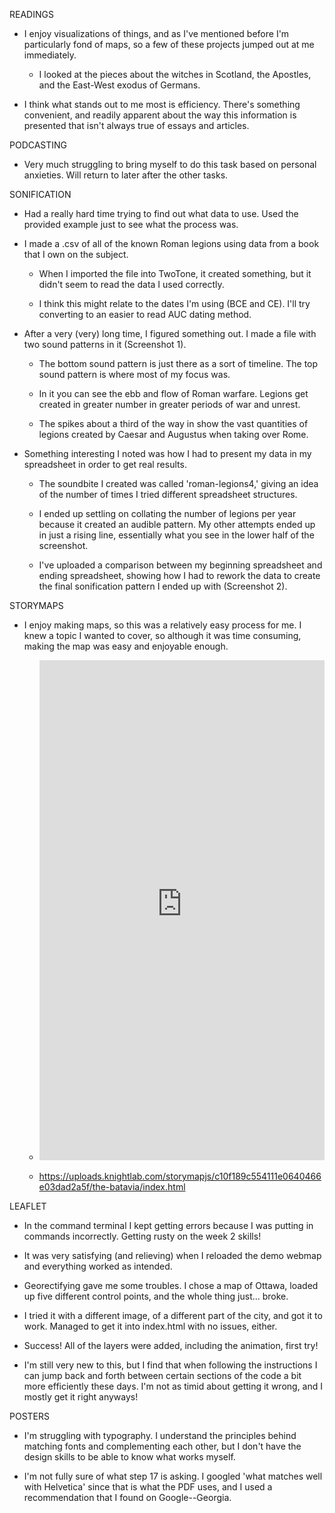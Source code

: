 READINGS

* I enjoy visualizations of things, and as I've mentioned before I'm particularly fond of maps, so a few of these projects jumped out at me immediately.

  * I looked at the pieces about the witches in Scotland, the Apostles, and the East-West exodus of Germans.
  
* I think what stands out to me most is efficiency. There's something convenient, and readily apparent about the way this information is presented that isn't always true of essays and articles.

PODCASTING

* Very much struggling to bring myself to do this task based on personal anxieties. Will return to later after the other tasks.

SONIFICATION

* Had a really hard time trying to find out what data to use. Used the provided example just to see what the process was.

* I made a .csv of all of the known Roman legions using data from a book that I own on the subject.

  * When I imported the file into TwoTone, it created something, but it didn't seem to read the data I used correctly.
  
  * I think this might relate to the dates I'm using (BCE and CE). I'll try converting to an easier to read AUC dating method.

* After a very (very) long time, I figured something out. I made a file with two sound patterns in it (Screenshot 1).

  * The bottom sound pattern is just there as a sort of timeline. The top sound pattern is where most of my focus was.
 
  * In it you can see the ebb and flow of Roman warfare. Legions get created in greater number in greater periods of war and unrest.
 
  * The spikes about a third of the way in show the vast quantities of legions created by Caesar and Augustus when taking over Rome.

* Something interesting I noted was how I had to present my data in my spreadsheet in order to get real results.

  * The soundbite I created was called 'roman-legions4,' giving an idea of the number of times I tried different spreadsheet structures.
  
  * I ended up settling on collating the number of legions per year because it created an audible pattern. My other attempts ended up in just a rising line, essentially what you see in the lower half of the screenshot.
  
  * I've uploaded a comparison between my beginning spreadsheet and ending spreadsheet, showing how I had to rework the data to create the final sonification pattern I ended up with (Screenshot 2).
  
STORYMAPS

* I enjoy making maps, so this was a relatively easy process for me. I knew a topic I wanted to cover, so although it was time consuming, making the map was easy and enjoyable enough.

  * <iframe src="https://uploads.knightlab.com/storymapjs/c10f189c554111e0640466e03dad2a5f/the-batavia/index.html" frameborder="0" width="100%" height="800"></iframe>
  
  * https://uploads.knightlab.com/storymapjs/c10f189c554111e0640466e03dad2a5f/the-batavia/index.html
  
LEAFLET

* In the command terminal I kept getting errors because I was putting in commands incorrectly. Getting rusty on the week 2 skills!

* It was very satisfying (and relieving) when I reloaded the demo webmap and everything worked as intended.

* Georectifying gave me some troubles. I chose a map of Ottawa, loaded up five different control points, and the whole thing just... broke.

* I tried it with a different image, of a different part of the city, and got it to work. Managed to get it into index.html with no issues, either.

* Success! All of the layers were added, including the animation, first try!

* I'm still very new to this, but I find that when following the instructions I can jump back and forth between certain sections of the code a bit more efficiently these days. I'm not as timid about getting it wrong, and I mostly get it right anyways!

POSTERS

* I'm struggling with typography. I understand the principles behind matching fonts and complementing each other, but I don't have the design skills to be able to know what works myself.

* I'm not fully sure of what step 17 is asking. I googled 'what matches well with Helvetica' since that is what the PDF uses, and I used a recommendation that I found on Google--Georgia.
